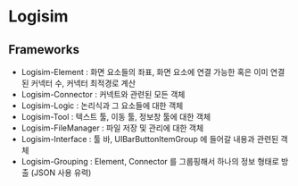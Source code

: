 #  Logisim

## Frameworks

- Logisim-Element : 화면 요소들의 좌표, 화면 요소에 연결 가능한 혹은 이미 연결된 커넥터 수, 커넥터 최적경로 계산
- Logisim-Connector : 커넥트와 관련된 모든 객체
- Logisim-Logic : 논리식과 그 요소들에 대한 객체
- Logisim-Tool : 텍스트 툴, 이동 툴, 정보창 툴에 대한 객체
- Logisim-FileManager : 파일 저장 및 관리에 대한 객체
- Logisim-Interface : 툴 바, UIBarButtonItemGroup 에 들어갈 내용과 관련된 객체
- Logisim-Grouping : Element, Connector 를 그룹핑해서 하나의 정보 형태로 방출 (JSON 사용 유력)
